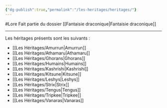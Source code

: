 ```yaml
---
{"dg-publish":true,"permalink":"/les-heritages/heritages/"}
---
```


#Lore 
Fait partie du dossier [[Fantaisie draconique\|Fantaisie draconique]]

-------

Les héritages présents sont les suivants :
- [[Les Héritages/Amurrun\|Amurrun]]
- [[Les Héritages/Athamaru\|Athamaru]]
- [[Les Héritages/Ghorans\|Ghorans]]
- [[Les Héritages/Humains\|Humains]]
- [[Les Héritages/Kashrishi\|Kashrishi]]
- [[Les Héritages/Kitsune\|Kitsune]]
- [[Les Héritages/Leshys\|Leshys]]
- [[Les Héritages/Strix\|Strix]]
- [[Les Héritages/Tengus\|Tengus]]
- [[Les Héritages/Tripkee\|Tripkee]]
- [[Les Héritages/Vanaras\|Vanaras]]